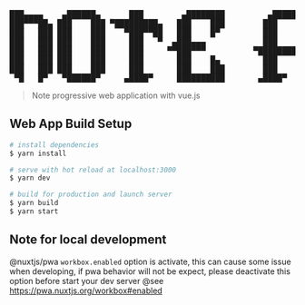 <pre>
███▄▄▄▄    ▄██████▄      ███        ▄████████         ▄███████▄  ▄█     █▄     ▄████████
███▀▀▀██▄ ███    ███ ▀█████████▄   ███    ███        ███    ███ ███     ███   ███    ███
███   ███ ███    ███    ▀███▀▀██   ███    █▀         ███    ███ ███     ███   ███    ███
███   ███ ███    ███     ███   ▀  ▄███▄▄▄            ███    ███ ███     ███   ███    ███
███   ███ ███    ███     ███     ▀▀███▀▀▀          ▀█████████▀  ███     ███ ▀███████████
███   ███ ███    ███     ███       ███    █▄         ███        ███     ███   ███    ███
███   ███ ███    ███     ███       ███    ███        ███        ███ ▄█▄ ███   ███    ███
 ▀█   █▀   ▀██████▀     ▄████▀     ██████████       ▄████▀       ▀███▀███▀    ███    █▀
</pre>

> Note progressive web application with vue.js

## Web App Build Setup

``` bash
# install dependencies
$ yarn install

# serve with hot reload at localhost:3000
$ yarn dev

# build for production and launch server
$ yarn build
$ yarn start
```

 ## Note for local development
 @nuxtjs/pwa `workbox.enabled` option is activate, this can cause some issue when developing, if pwa behavior will not be expect, please deactivate this option before start your dev server
 @see https://pwa.nuxtjs.org/workbox#enabled

